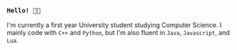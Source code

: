 ### `Hello! 👋🏼`
I'm currently a first year University student studying Computer Science. I mainly code with `C++` and `Python`, but I'm also fluent in `Java`, `Javascript`, and `Lua`. 
